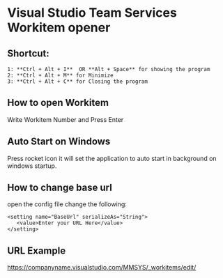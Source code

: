 # Visual Studio Team Services Workitem opener
## Shortcut:
```
1: **Ctrl + Alt + I**  OR **Alt + Space** for showing the program
2: **Ctrl + Alt + M** for Minimize
3: **Ctrl + Alt + C** for Closing the program
```
## How to open Workitem
Write Workitem Number and Press Enter

## Auto Start on Windows
Press rocket icon it will set the application to auto start in background on windows startup.

## How to change base url
open the config file change the following:
```
<setting name="BaseUrl" serializeAs="String">
   <value>Enter your URL Here</value>
</setting>
```
## URL Example
https://companyname.visualstudio.com/MMSYS/_workitems/edit/
